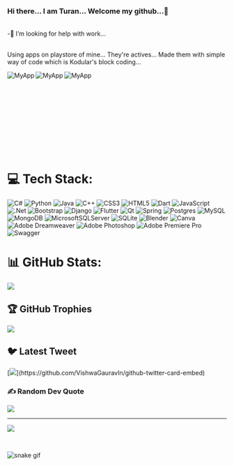 ### Hi there... I am Turan... Welcome my github...👋
<br>
-🤔 I’m looking for help with work...<br><br>
<!--
**turanedizsacakli/turanedizsacakli** is a ✨ _special_ ✨ repository because its `README.md` (this file) appears on your GitHub profile.

Here are some ideas to get you started:

- 🔭 I’m currently working on ...
- 🌱 I’m currently learning ...
- 👯 I’m looking to collaborate on ...

- 💬 Ask me about ...
- 📫 How to reach me: ...
- 😄 Pronouns: ...
- ⚡ Fun fact: ...
-->
## 🌐 Socials:
[![Discord](https://img.shields.io/badge/Discord-%237289DA.svg?logo=discord&logoColor=white)](https://discord.gg/yaz...) [![Instagram](https://img.shields.io/badge/Instagram-%23E4405F.svg?logo=Instagram&logoColor=white)](https://instagram.com/https://www.instagram.com/turanedizsacakli/) [![LinkedIn](https://img.shields.io/badge/LinkedIn-%230077B5.svg?logo=linkedin&logoColor=white)](https://linkedin.com/in/https://linkedin.com/in/turanedizsacakli) [![Medium](https://img.shields.io/badge/Medium-12100E?logo=medium&logoColor=white)](https://medium.com/@https://medium.com/@siyahtes) [![Twitter](https://img.shields.io/badge/Twitter-%231DA1F2.svg?logo=Twitter&logoColor=white)](https://twitter.com/yaz...) [![YouTube](https://img.shields.io/badge/YouTube-%23FF0000.svg?logo=YouTube&logoColor=white)](https://youtube.com/@yaz...) 
<!--
<div align="center">
<a href="https://www.instagram.com/turanedizsacakli/"><img align="center" src="https://img.shields.io/badge/Instagram-E4405F?style=for-the-badge&logo=instagram&logoColor=white" alt="Instagram Badge"></a>
<a href="https://www.linkedin.com/in/turanedizsacakli/"><img width="120px" align="center" src="https://img.shields.io/badge/LinkedIn-blue?style=for-the-badge&logo=linkedin&logoColor=white" alt="LinkedIn Badge"></a> 
<a href="https://www.sololearn.com/profile/21129144"><img align="center" src="https://img.shields.io/badge/-Sololearn-3a464b?style=for-the-badge&logo=Sololearn&logoColor=white" alt="Sololearn Badge"></a>
<br><br>
</div>
-->
<p>Using apps on playstore of mine... They're actives... Made them with simple way of code which is Kodular's block coding...</p>

<!--myapps-->
<div align="center">
<a href="https://play.google.com/store/apps/details?id=io.kodular.turanedizsacakli.Anayasa_Hukuku_DY"><img align="left" src="https://play-lh.googleusercontent.com/5_9GG_LPtEMzv0P4HmH3eAuhtSmzXIisftHRrS1WrZs6G6u93wZPpdNNhLNdgiR8sJY=w240-h480-rw" alt="MyApp"></a>
<a href="https://play.google.com/store/apps/details?id=io.kodular.turanedizsacakli.Uzmanlik_Sinavlari_Denemeler"><img align="left" src="https://play-lh.googleusercontent.com/of2ILi_z4UKwV1Qw0r9zSE0J6l2zO_PaHxNVOW5eRKb80cPHdjC2UF9RiJK2yF6rqfc=w240-h480-rw" alt="MyApp"></a>
<a href="https://play.google.com/store/apps/details?id=io.kodular.turanedizsacakli.Hakimlik_Ders_Notlari_IyukSureler_v1"><img align="left" src="https://play-lh.googleusercontent.com/LxD7PiActfGljCC0UvQw_a0B46lCToKgBuGsN6V092-LwM5FkZD1AKuUEKhQ3raIGlQ=w240-h480-rw" alt="MyApp"></a></div> <br><br><br><br><br><br><br><br><br><br><br>


# 💻 Tech Stack:
![C#](https://img.shields.io/badge/c%23-%23239120.svg?style=for-the-badge&logo=c-sharp&logoColor=white) ![Python](https://img.shields.io/badge/python-3670A0?style=for-the-badge&logo=python&logoColor=ffdd54) ![Java](https://img.shields.io/badge/java-%23ED8B00.svg?style=for-the-badge&logo=java&logoColor=white) ![C++](https://img.shields.io/badge/c++-%2300599C.svg?style=for-the-badge&logo=c%2B%2B&logoColor=white) ![CSS3](https://img.shields.io/badge/css3-%231572B6.svg?style=for-the-badge&logo=css3&logoColor=white) ![HTML5](https://img.shields.io/badge/html5-%23E34F26.svg?style=for-the-badge&logo=html5&logoColor=white) ![Dart](https://img.shields.io/badge/dart-%230175C2.svg?style=for-the-badge&logo=dart&logoColor=white) ![JavaScript](https://img.shields.io/badge/javascript-%23323330.svg?style=for-the-badge&logo=javascript&logoColor=%23F7DF1E) ![.Net](https://img.shields.io/badge/.NET-5C2D91?style=for-the-badge&logo=.net&logoColor=white) ![Bootstrap](https://img.shields.io/badge/bootstrap-%23563D7C.svg?style=for-the-badge&logo=bootstrap&logoColor=white) ![Django](https://img.shields.io/badge/django-%23092E20.svg?style=for-the-badge&logo=django&logoColor=white) ![Flutter](https://img.shields.io/badge/Flutter-%2302569B.svg?style=for-the-badge&logo=Flutter&logoColor=white) ![Qt](https://img.shields.io/badge/Qt-%23217346.svg?style=for-the-badge&logo=Qt&logoColor=white) ![Spring](https://img.shields.io/badge/spring-%236DB33F.svg?style=for-the-badge&logo=spring&logoColor=white) ![Postgres](https://img.shields.io/badge/postgres-%23316192.svg?style=for-the-badge&logo=postgresql&logoColor=white) ![MySQL](https://img.shields.io/badge/mysql-%2300f.svg?style=for-the-badge&logo=mysql&logoColor=white) ![MongoDB](https://img.shields.io/badge/MongoDB-%234ea94b.svg?style=for-the-badge&logo=mongodb&logoColor=white) ![MicrosoftSQLServer](https://img.shields.io/badge/Microsoft%20SQL%20Sever-CC2927?style=for-the-badge&logo=microsoft%20sql%20server&logoColor=white) ![SQLite](https://img.shields.io/badge/sqlite-%2307405e.svg?style=for-the-badge&logo=sqlite&logoColor=white) ![Blender](https://img.shields.io/badge/blender-%23F5792A.svg?style=for-the-badge&logo=blender&logoColor=white) ![Canva](https://img.shields.io/badge/Canva-%2300C4CC.svg?style=for-the-badge&logo=Canva&logoColor=white) ![Adobe Dreamweaver](https://img.shields.io/badge/Adobe%20Dreamweaver-FF61F6.svg?style=for-the-badge&logo=Adobe%20Dreamweaver&logoColor=white) ![Adobe Photoshop](https://img.shields.io/badge/adobephotoshop-%2331A8FF.svg?style=for-the-badge&logo=adobephotoshop&logoColor=white) ![Adobe Premiere Pro](https://img.shields.io/badge/Adobe%20Premiere%20Pro-9999FF.svg?style=for-the-badge&logo=Adobe%20Premiere%20Pro&logoColor=white) ![Swagger](https://img.shields.io/badge/-Swagger-%23Clojure?style=for-the-badge&logo=swagger&logoColor=white)

# 📊 GitHub Stats:
<!--![](https://github-readme-stats.vercel.app/api?username=turanedizsacakli&theme=vue-dark&hide_border=false&include_all_commits=false&count_private=false)<br/>-->
![](https://github-readme-streak-stats.herokuapp.com/?user=turanedizsacakli&theme=vue-dark&hide_border=false)<br/>
<!--![](https://github-readme-stats.vercel.app/api/top-langs/?username=turanedizsacakli&theme=vue-dark&hide_border=false&include_all_commits=false&count_private=false&layout=compact)-->

## 🏆 GitHub Trophies
![](https://github-profile-trophy.vercel.app/?username=turanedizsacakli&theme=matrix&no-frame=false&no-bg=true&margin-w=4)

## 🐦 Latest Tweet
[![](https://gtce.itsvg.in/api?username=yaz...)](https://github.com/VishwaGauravIn/github-twitter-card-embed)

### ✍️ Random Dev Quote
![](https://quotes-github-readme.vercel.app/api?type=horizontal&theme=gruvbox)

<!-- ### 😂 Random Dev Meme
<img src="https://random-memer.herokuapp.com/" width="512px"/>
-->
---
[![](https://visitcount.itsvg.in/api?id=turanedizsacakli&icon=0&color=3)](https://visitcount.itsvg.in)

<!-- Proudly created with GPRM ( https://gprm.itsvg.in ) -->

<br>


<!-- platane/snk works, it just puts it on a new branch -->
![snake gif](https://github.com/turanedizsacakli/turanedizsacakli/blob/output/github-contribution-grid-snake.svg)
